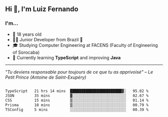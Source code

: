 <h2>Hi 👋, I'm Luiz Fernando</h2>

### I'm...
* 🤟 18 years old
* 👨‍💻 Junior Developer from Brazil 💚
* 🎓 Studying Computer Engineering at FACENS (Faculty of Engineering of Sorocaba)
* 🔭 Currently learning **TypeScript** and improving **Java**

---

_"Tu deviens responsable pour toujours de ce que tu as apprivoisé" – Le Petit Prince (Antoine de Saint-Exupéry)_

##

<!--START_SECTION:waka-->

```txt
TypeScript   21 hrs 14 mins  ███████████████████████▓░   95.02 %
JSON         35 mins         ▓░░░░░░░░░░░░░░░░░░░░░░░░   02.67 %
CSS          15 mins         ▒░░░░░░░░░░░░░░░░░░░░░░░░   01.14 %
Prisma       10 mins         ▒░░░░░░░░░░░░░░░░░░░░░░░░   00.79 %
TSConfig     5 mins          ░░░░░░░░░░░░░░░░░░░░░░░░░   00.39 %
```

<!--END_SECTION:waka-->
